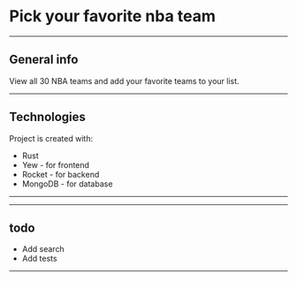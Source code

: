 <!-- markdownlint-capture -->

# Pick your favorite nba team




---

## General info

View all 30 NBA teams and add your favorite teams to your list. 

---

## Technologies

Project is created with:

- Rust
- Yew - for frontend
- Rocket - for backend
- MongoDB - for database

---

---

## todo
- Add search
- Add tests

---
<!-- ![T pic](./authority.png)  Show Image -->



